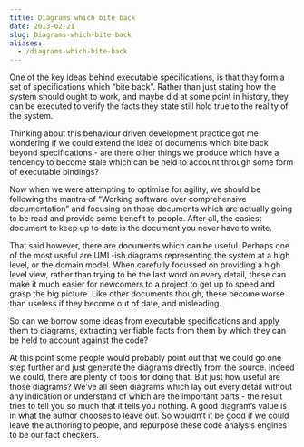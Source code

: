 ```yaml
---
title: Diagrams which bite back
date: 2013-02-21
slug: Diagrams-which-bite-back
aliases:
  - /diagrams-which-bite-back
---
```


One of the key ideas behind executable specifications, is that they form a set of specifications which “bite back”. Rather than just stating how the system should ought to work, and maybe did at some point in history, they can be executed to verify the facts they state still hold true to the reality of the system.

Thinking about this behaviour driven development practice got me wondering if we could extend the idea of documents which bite back beyond specifications - are there other things we produce which have a tendency to become stale which can be held to account through some form of executable bindings?

Now when we were attempting to optimise for agility, we should be following the mantra of “Working software over comprehensive documentation” and focusing on those documents which are actually going to be read and provide some benefit to people. After all, the easiest document to keep up to date is the document you never have to write.

That said however, there are documents which can be useful. Perhaps one of the most useful are UML-ish diagrams representing the system at a high level, or the domain model. When carefully focussed on providing a high level view, rather than trying to be the last word on every detail, these can make it much easier for newcomers to a project to get up to speed and grasp the big picture. Like other documents though, these become worse than useless if they become out of date, and misleading.

So can we borrow some ideas from executable specifications and apply them to diagrams, extracting verifiable facts from them by which they can be held to account against the code?

At this point some people would probably point out that we could go one step further and just generate the diagrams directly from the source. Indeed we could, there are plenty of tools for doing that. But just how useful are those diagrams? We’ve all seen diagrams which lay out every detail without any indication or understand of which are the important parts - the result tries to tell you so much that it tells you nothing. A good diagram’s value is in what the author chooses to leave out. So wouldn’t it be good if we could leave the authoring to people, and repurpose these code analysis engines to be our fact checkers.